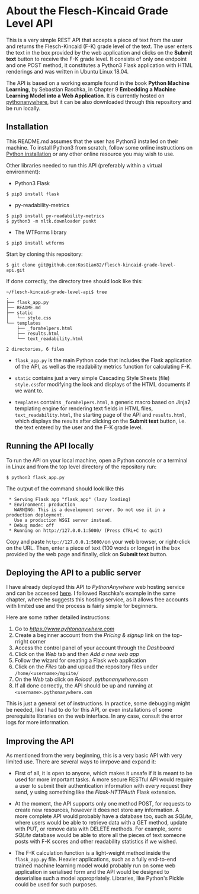 # About the Flesch-Kincaid Grade Level API

This is a very simple REST API that accepts a piece of text from the user and returns 
the Flesch-Kincaid (F-K) grade level of the text. The user enters the text in the box 
provided by the web application and clicks on the **Submit text** button to receive the 
F-K grade level. It consists of only one endpoint and one POST method, it constitutes 
a Python3 Flask application with HTML renderings and was written in Ubuntu Linux 18.04.

The API is based on a working example found in the book **Python Machine Learning**, 
by Sebastian Raschka, in Chapter 9 **Embedding a Machine Learning Model into a Web Application**. 
It is currently hosted on [pythonanywhere](http://kosgian82.pythonanywhere.com), 
but it can be also downloaded through this repository and be run locally.


## Installation

This README.md assumes that the user has Python3 installed on their machine. To install 
Python3 from scratch, follow some online instructions 
on [Python installation](https://realpython.com/installing-python/) or any other online resource you may wish to use.

Other libraries needed to run this API (preferably within a virtual environment):

* Python3 Flask

```
$ pip3 install flask
```
* py-readability-metrics

```
$ pip3 install py-readability-metrics
$ python3 -m nltk.downloader punkt
```
* The WTForms library

```
$ pip3 install wtforms
```

Start by cloning this repository:

```
$ git clone git@github.com:KosGian82/flesch-kincaid-grade-level-api.git
```

If done correctly, the directory tree should look like this:

```
~/flesch-kincaid-grade-level-api$ tree
.
├── flask_app.py
├── README.md
├── static
│   └── style.css
└── templates
    ├── _formhelpers.html
    ├── results.html
    └── text_readability.html

2 directories, 6 files
```
* `flask_app.py` is the main Python code that includes the Flask application of the API, 
as well as the readability metrics function for calculating F-K. 

* `static` contains just a very simple Cascading Style Sheets (file) `style.css`for modifying 
the look and displays of the HTML documents if we want to. 

* `templates` contains `_formhelpers.html`, a generic macro based on Jinja2 templating engine 
for rendering text fields in HTML files, `text_readability.html`, the starting page of the 
API and `results.html`, which displays the results after clicking on the **Submit text** button, 
i.e. the text entered by the user and the F-K grade level.


## Running the API locally

To run the API on your local machine, open a Python concole or a terminal in Linux and from 
the top level directory of the repository run:

```
$ python3 flask_app.py
```

The output of the command should look like this

```
 * Serving Flask app "flask_app" (lazy loading)
 * Environment: production
   WARNING: This is a development server. Do not use it in a production deployment.
   Use a production WSGI server instead.
 * Debug mode: off
 * Running on http://127.0.0.1:5000/ (Press CTRL+C to quit)
```

Copy and paste `http://127.0.0.1:5000/`on your web browser, or right-click on the URL. 
Then, enter a piece of text (100 words or longer) in the box provided by the web page and 
finally, click on **Submit text** button.

## Deploying the API to a public server

I have already deployed this API to *PythonAnywhere* web hosting service and can be 
accessed [here](http://kosgian82.pythonanywhere.com). I followed Raschka's example 
in the same chapter, where he suggests this hosting service, as it allows free accounts 
with limited use and the process is fairly simple for beginners.

Here are some rather detailed instructions:

1. Go to *https://www.pyhtonanywhere.com*
2. Create a beginner account from the *Pricing & signup* link on the top-rright corner
3. Access the control panel of your account through the *Dashboard* 
4. Click on the  *Web* tab and then *Add a new web app*
5. Follow the wizard for creating a Flask web application
6. Click on the *Files* tab and upload the repository files under `/home/<username>/mysite/`
7. On the *Web* tab click on *Reload <username>.pythonanywhere.com*
8. If all done correctly, the API should be up and running at `<username>.pythonanywhere.com`

This is just a general set of instructions. In practice, some debugging might be needed, like 
I had to do for this API, or even installations of some prerequisite libraries on the web interface. 
In any case, consult the error logs for more information.

## Improving the API

As mentioned from the very beginning, this is a very basic API with very limited use. 
There are several ways to imrpove and expand it:

* First of all, it is open to anyone, which makes it unsafe if it is meant to be used 
for more important tasks. A more secure RESTful API would require a user to submit 
their authentication information with every request they send, y using something like 
the *Flask-HTTPAuth* Flask extension.

* At the moment, the API supports only one method POST, for requests to create new resources, 
however it does not store any information. A more complete API would probably have a 
database too, such as *SQLite*, where users would be able to retrieve data with a GET 
method, update with PUT, or remove data with DELETE methods. For example, some *SQLite* 
database would be able to store all the pieces of text someone posts with F-K scores and 
other readability statistics if we wished.

* The F-K calculation function is a light-weight method inside the `flask_app.py` file. 
Heavier applications, such as a fully end-to-end trained machine learning model would 
probably run on some web application in serialised form and the API would be designed 
to deserialise such a model appropriately. Libraries, like Python's Pickle could be 
used for such purposes. 
